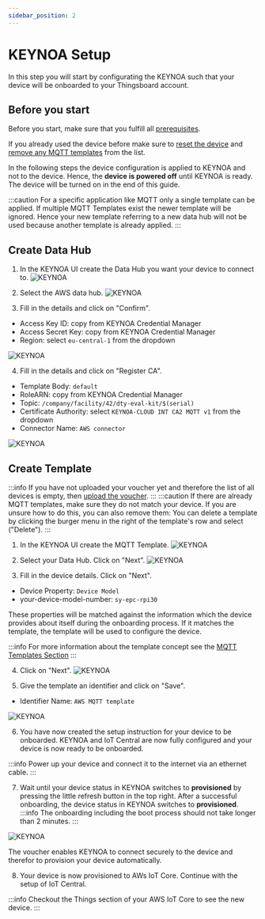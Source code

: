 ```yaml
---
sidebar_position: 2
---
```


# KEYNOA Setup
In this step you will start by configurating the KEYNOA such that your device will be onboarded to your Thingsboard account.

## Before you start

Before you start, make sure that you fulfill all [prerequisites](/tutorial/Prerequsites).

If you already used the device before make sure to [reset the device](/reference/reset-device) and [remove any MQTT templates](/reference/mqtt-template#remove-mqtt-template) from the list.

In the following steps the device configuration is applied to KEYNOA and not to the device.
Hence, the **device is powered off** until KEYNOA is ready.
The device will be turned on in the end of this guide.

:::caution
For a specific application like MQTT only a single template can be applied.
If multiple MQTT Templates exist the newer template will be ignored. Hence your new template referring to a new data hub will not be used because another template is already applied.
:::


## Create Data Hub
1. In the KEYNOA UI create the Data Hub you want your device to connect to.
![KEYNOA](/img/KEYNOA/Dashboard.png)

2. Select the AWS data hub.
![KEYNOA](/img/KEYNOA/AWS/Data-Hub.png)
 
3. Fill in the details and click on "Confirm".

- Access Key ID: copy from KEYNOA Credential Manager
- Access Secret Key: copy from KEYNOA Credential Manager
- Region: select `eu-central-1` from the dropdown

![KEYNOA](/img/KEYNOA/AWS/Data-Hub-details.png)

4. Fill in the details and click on "Register CA".

- Template Body: `default`
- RoleARN: copy from KEYNOA Credential Manager
- Topic: `/company/facility/42/dty-eval-kit/$(serial)`
- Certificate Authority: select `KEYNOA-CLOUD INT CA2 MQTT v1` from the dropdown
- Connector Name: `AWS connector`

![KEYNOA](/img/KEYNOA/AWS/Data-Hub-details-2.png)

## Create Template
:::info
If you have not uploaded your voucher yet and therefore the list of all devices is empty, then [upload the voucher](/tutorial/Prerequsites#upload-voucher).
:::
:::caution
If there are already MQTT templates, make sure they do not match your device. If you are unsure how to do this, you can also remove them:
You can delete a template by clicking the burger menu in the right of the template's row and select ("Delete").
:::
1. In the KEYNOA UI create the MQTT Template.
![KEYNOA](/img/KEYNOA/Dashboard.png)

2. Select your Data Hub. Click on "Next".
![KEYNOA](/img/KEYNOA/IoT-Central/MQTT-template-1.png)

3. Fill in the device details. Click on "Next".

- Device Property: `Device Model`
- your-device-model-number: `sy-epc-rpi30`

These properties will be matched against the information which the device provides about itself during the onboarding process. If it matches the template, the template will be used to configure the device.

:::info
For more information about the template concept see the [MQTT Templates Section](/reference/mqtt-template)
:::

4. Click on "Next".
![KEYNOA](/img/KEYNOA/MQTT-template-2.png)


5. Give the template an identifier and click on "Save".

- Identifier Name: `AWS MQTT template`

![KEYNOA](/img/KEYNOA/MQTT-template-3.png)

6. You have now created the setup instruction for your device to be onboarded.
KEYNOA and IoT Central are now fully configured and your device is now ready to be onboarded.

:::info
Power up your device and connect it to the internet via an ethernet cable.
:::

7. Wait until your device status in KEYNOA switches to **provisioned** by pressing the little refresh button in the top right.
After a successful onboarding, the device status in KEYNOA switches to **provisioned**.
:::info
The onboarding including the boot process should not take longer than 2 minutes.
:::

![KEYNOA](/img/KEYNOA/devices_list_refresh.png)

The voucher enables KEYNOA to connect securely to the device and therefor to provision your device automatically.

8. Your device is now provisioned to AWs IoT Core. Continue with the setup of IoT Central.

:::info
Checkout the Things section of your AWS IoT Core to see the new device.
:::
